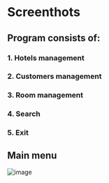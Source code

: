 # Screenthots
## Program consists of:
###   1. Hotels management
###   2. Customers management
###   3. Room management
###   4. Search
###   5. Exit

## Main menu
![image](https://user-images.githubusercontent.com/94574845/202859538-50522bb5-6a1b-456f-9b4c-1f67a8a637fd.png)
